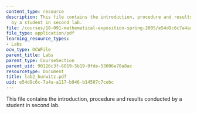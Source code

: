 ```yaml
---
content_type: resource
description: This file contains the introduction, procedure and results conducted
  by a student in second lab.
file: /courses/18-091-mathematical-exposition-spring-2005/e54d9c6c7a4aa117b946b14507c7cebc_lab2_hurwitz.pdf
file_type: application/pdf
learning_resource_types:
- Labs
ocw_type: OCWFile
parent_title: Labs
parent_type: CourseSection
parent_uid: 90126c3f-6819-5b19-9fde-53006e78a8ac
resourcetype: Document
title: lab2_hurwitz.pdf
uid: e54d9c6c-7a4a-a117-b946-b14507c7cebc
---
```

This file contains the introduction, procedure and results conducted by a student in second lab.

